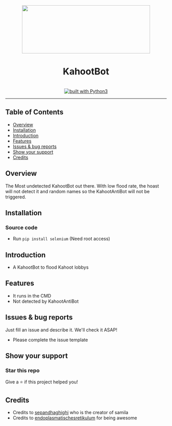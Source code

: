<div align="center">
<img src="![image](https://user-images.githubusercontent.com/96227533/146590482-3631cfb8-0e05-4402-a3a7-0574d40f77b4.png)" width=400 height=150>
<br/>
<h1>KahootBot</h1>
<br/>
  <a href="https://www.python.org/"><img src="https://img.shields.io/badge/built%20with-Python3-green.svg" alt="built with Python3" /></a>
</div>

----------
## Table of Contents
- [Overview](#Overview)
- [Installation](#Installation)
- [Introduction](#Introduction)
- [Features](#Features)
- [Issues & bug reports](#Issues--bug-reports)
- [Show your support](#Show-your-support)
- [Credits](#Credits)

## Overview
The Most undetected KahootBot out there. With low flood rate, the hoast will not detect it and random names so the KahootAntiBot will not be triggered.

## Installation
### Source code
- Run ```pip install selenium``` (Need root access)

## Introduction 
- A KahootBot to flood Kahoot lobbys

## Features
-  It runs in the CMD
-  Not detected by KahootAntiBot

## Issues & bug reports
Just fill an issue and describe it. We'll check it ASAP!

- Please complete the issue template

## Show your support
### Star this repo
Give a ⭐️ if this project helped you!

## Credits
- Credits to [sepandhaghighi](https://github.com/sepandhaghighi) who is the creator of samila
- Credits to [endoplasmatischesretikulum](https://github.com/endoplasmatischesretikulum) for being awesome 
